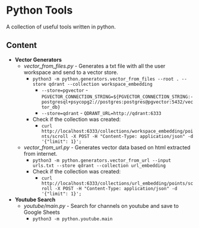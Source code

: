 # Python Tools

A collection of useful tools written in python.

## Content

- **Vector Generators**
  - _vector_from_files.py_ - Generates a txt file with all the user workspace and send to a vector store.
    - `python3 -m python.generators.vector_from_files --root . --store qdrant --collection workspace_embedding`
      - `--store=pgvector` - `PGVECTOR_CONNECTION_STRING=${PGVECTOR_CONNECTION_STRING:-postgresql+psycopg2://postgres:postgres@pgvector:5432/vector_db}`
      - `--store=qdrant` - `QDRANT_URL=http://qdrant:6333`
    - Check if the collection was created:
      - `curl http://localhost:6333/collections/workspace_embedding/points/scroll -X POST -H "Content-Type: application/json" -d '{"limit": 1}';`
  - _vector_from_url.py_ - Generates vector data based on html extracted from internet.
    - `python3 -m python.generators.vector_from_url --input urls.txt --store qdrant --collection url_embedding`
    - Check if the collection was created:
      - `curl http://localhost:6333/collections/url_embedding/points/scroll -X POST -H "Content-Type: application/json" -d '{"limit": 1}';`
- **Youtube Search**
  - _youtube/main.py_ - Search for channels on youtube and save to Google Sheets
    - `python3 -m python.youtube.main`

